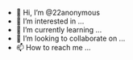 - 👋 Hi, I’m @22anonymous
- 👀 I’m interested in ...
- 🌱 I’m currently learning ...
- 💞️ I’m looking to collaborate on ...
- 📫 How to reach me ...

<!---
22anonymous/22anonymous is a ✨ special ✨ repository because its `README.md` (this file) appears on your GitHub profile.
You can click the Preview link to take a look at your changes.
--->
